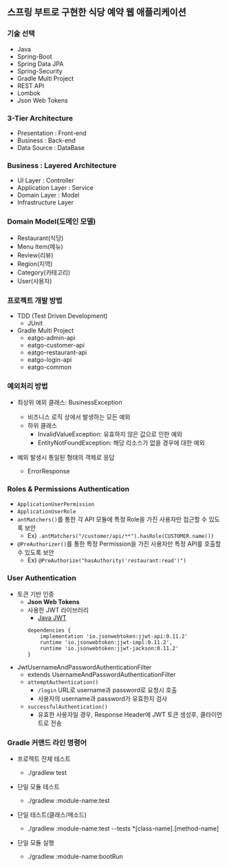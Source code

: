 ## 스프링 부트로 구현한 식당 예약 웹 애플리케이션

### 기술 선택

- Java
- Spring-Boot
- Spring Data JPA
- Spring-Security
- Gradle Multi Project
- REST API
- Lombok
- Json Web Tokens

### 3-Tier Architecture

- Presentation : Front-end
- Business : Back-end
- Data Source : DataBase
    
### Business : Layered Architecture

- UI Layer : Controller
- Application Layer : Service
- Domain Layer : Model
- Infrastructure Layer
    
### Domain Model(도메인 모델)

- Restaurant(식당)
- Menu Item(메뉴)
- Review(리뷰)
- Region(지역)
- Category(카테고리)
- User(사용자)
    
### 프로젝트 개발 방법

- TDD (Test Driven Development)
  - JUnit
- Gradle Multi Project
  - eatgo-admin-api
  - eatgo-customer-api
  - eatgo-restaurant-api
  - eatgo-login-api
  - eatgo-common
  
### 예외처리 방법
- 최상위 예외 클래스: BusinessException
  - 비즈니스 로직 상에서 발생하는 모든 예외
  - 하위 클래스
    - InvalidValueException: 유효하지 않은 값으로 인한 예외
    - EntityNotFoundException: 해당 리소스가 없을 경우에 대한 예외
    
- 예외 발생시 통일된 형태의 객체로 응답
  - ErrorResponse
  
### Roles & Permissions Authentication
- ```ApplicationUserPermission```
- ```ApplicationUserRole```
- ```antMatchers()```를 통한 각 API 모듈에 특정 Role을 가진 사용자만 접근할 수 있도록 보안
  - Ex) ```.antMatchers("/customer/api/**").hasRole(CUSTOMER.name())```
- ```@PreAuthorizer()```를 통한 특정 Permission을 가진 사용자만 특정 API를 호출할 수 있도록 보안
  - Ex) ```@PreAuthorize("hasAuthority('restaurant:read')")```

### User Authentication
- 토큰 기반 인증
  - **Json Web Tokens**
  - 사용한 JWT 라이브러리
    - [Java JWT](https://github.com/jwtk/jjwt)
    ```
    dependencies {
        implementation 'io.jsonwebtoken:jjwt-api:0.11.2'
        runtime 'io.jsonwebtoken:jjwt-impl:0.11.2',
        runtime 'io.jsonwebtoken:jjwt-jackson:0.11.2'
    }
    ```
- JwtUsernameAndPasswordAuthenticationFilter
  - extends UsernameAndPasswordAuthenticationFilter
  - ```attemptAuthentication()```
    - ```/login``` URL로 username과 password로 요청시 호출
    - 사용자의 username과 password가 유효한지 검사
  - ```successfulAuthentication()```
    - 유효한 사용자일 경우, Response Header에 JWT 토큰 생성후, 클라이언트로 전송
  
    
### Gradle 커맨드 라인 명령어

- 프로젝트 전체 테스트
  - ./gradlew test

- 단일 모듈 테스트
  - ./gradlew :module-name:test

- 단일 테스트(클래스/메소드)
  - ./gradlew :module-name:test --tests *[class-name].[method-name]
  
- 단일 모듈 실행
  - ./gradlew :module-name:bootRun